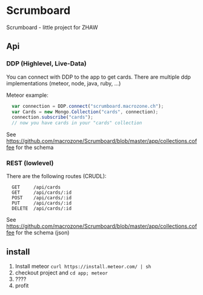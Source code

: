 # Scrumboard
Scrumboard - little project for ZHAW

## Api

### DDP (Highlevel, Live-Data)

You can connect with DDP to the app to get cards. There are multiple ddp implementations (meteor, node, java, ruby, ...)

Meteor example:
```javascript
  var connection = DDP.connect("scrumboard.macrozone.ch");
  var Cards = new Mongo.Collection("cards", connection);
  connection.subscribe("cards");
  // now you have cards in your "cards" collection
```
See https://github.com/macrozone/Scrumboard/blob/master/app/collections.coffee for the schema

### REST (lowlevel)

There are the following routes (CRUDL):
```
  GET     /api/cards
  GET     /api/cards/:id
  POST    /api/cards/:id
  PUT     /api/cards/:id
  DELETE  /api/cards/:id
```
See https://github.com/macrozone/Scrumboard/blob/master/app/collections.coffee for the schema (json)

## install

1. Install meteor `curl https://install.meteor.com/ | sh`
2. checkout project and `cd app; meteor`
3. ????
4. profit

